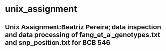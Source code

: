 # unix_assignment
## Unix Assignment:Beatriz Pereira; data inspection and data processing of fang_et_al_genotypes.txt and snp_position.txt for BCB 546. 
